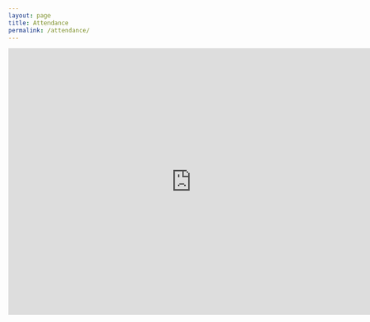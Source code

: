 ```yaml
---
layout: page
title: Attendance
permalink: /attendance/
---
```


<iframe src="https://docs.google.com/forms/d/19bsdUXI8KKCaqDK5YumwWMpFmtUVSnh_itxU5XieROk/viewform?embedded=true" width="740" height="539" frameborder="0" marginheight="0" marginwidth="0">Loading...</iframe>
